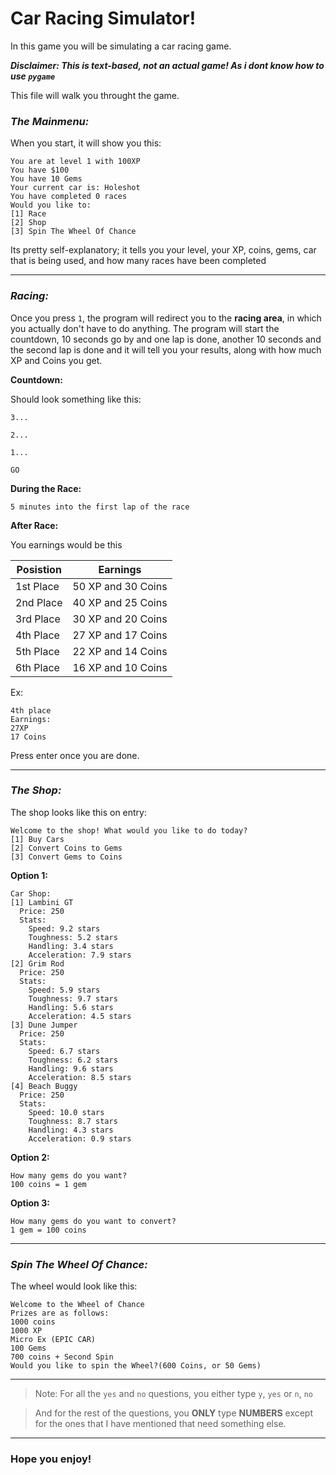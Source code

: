 # Car Racing Simulator!

In this game you will be simulating a car racing game. 

***Disclaimer: This is text-based, not an actual game! As i dont know how to use `pygame`***

This file will walk you throught the game.

### ***The Mainmenu:***
When you start, it will show you this:
```
You are at level 1 with 100XP
You have $100
You have 10 Gems
Your current car is: Holeshot
You have completed 0 races
Would you like to:
[1] Race
[2] Shop
[3] Spin The Wheel Of Chance
```

Its pretty self-explanatory; it tells you your level, your XP, coins, gems, car that is being used, and how many races have been completed

***

### ***Racing:***
Once you press `1`, the program will redirect you to the **racing area**, in which you actually don't have to do anything. The program will start the countdown, 10 seconds go by and one lap is done, another 10 seconds and the second lap is done and it will tell you your results, along with how much XP and Coins you get.

**Countdown:**

Should look something like this:
```
3...

2...

1...

GO
```

**During the Race:**
```
5 minutes into the first lap of the race
```
**After Race:**

You earnings would be this

Posistion | Earnings
------------ | -------------
1st Place | 50 XP and 30 Coins
2nd Place | 40 XP and 25 Coins
3rd Place | 30 XP and 20 Coins
4th Place | 27 XP and 17 Coins
5th Place | 22 XP and 14 Coins
6th Place | 16 XP and 10 Coins
Ex:
```
4th place
Earnings:
27XP
17 Coins
```
Press enter once you are done.
***

### ***The Shop:***

The shop looks like this on entry:
```
Welcome to the shop! What would you like to do today?
[1] Buy Cars
[2] Convert Coins to Gems
[3] Convert Gems to Coins
```
**Option 1:**
``` 
Car Shop:
[1] Lambini GT
  Price: 250
  Stats:
    Speed: 9.2 stars
    Toughness: 5.2 stars
    Handling: 3.4 stars
    Acceleration: 7.9 stars
[2] Grim Rod
  Price: 250
  Stats:
    Speed: 5.9 stars
    Toughness: 9.7 stars
    Handling: 5.6 stars
    Acceleration: 4.5 stars
[3] Dune Jumper
  Price: 250
  Stats:
    Speed: 6.7 stars
    Toughness: 6.2 stars
    Handling: 9.6 stars
    Acceleration: 8.5 stars
[4] Beach Buggy
  Price: 250
  Stats:
    Speed: 10.0 stars
    Toughness: 8.7 stars
    Handling: 4.3 stars
    Acceleration: 0.9 stars
```
**Option 2:**
```
How many gems do you want?
100 coins = 1 gem
```
**Option 3:**
```
How many gems do you want to convert?
1 gem = 100 coins
```

***

### ***Spin The Wheel Of Chance:***
The wheel would look like this:
```
Welcome to the Wheel of Chance
Prizes are as follows:
1000 coins
1000 XP
Micro Ex (EPIC CAR)
100 Gems
700 coins + Second Spin
Would you like to spin the Wheel?(600 Coins, or 50 Gems)
```

***

> Note: For all the `yes` and `no` questions, you either type `y`, `yes` or `n`, `no`

>And for the rest of the questions, you **ONLY** type **NUMBERS** except for the ones that I have mentioned that need something else. 


***

### Hope you enjoy!